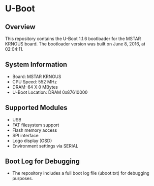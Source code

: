 # U-Boot

## Overview
This repository contains the U-Boot 1.1.6 bootloader for the MSTAR KRNOUS board. The bootloader version was built on June 8, 2016, at 02:04:11.

## System Information
- Board: MSTAR KRNOUS
- CPU Speed: 552 MHz
- DRAM: 64 X 0 MBytes
- U-Boot Location: DRAM 0x87610000

## Supported Modules
* USB
* FAT filesystem support
* Flash memory access
* SPI interface
* Logo display (OSD)
* Environment settings via SERIAL

## Boot Log for Debugging
- The repository includes a full boot log file (uboot.txt) for debugging purposes.
